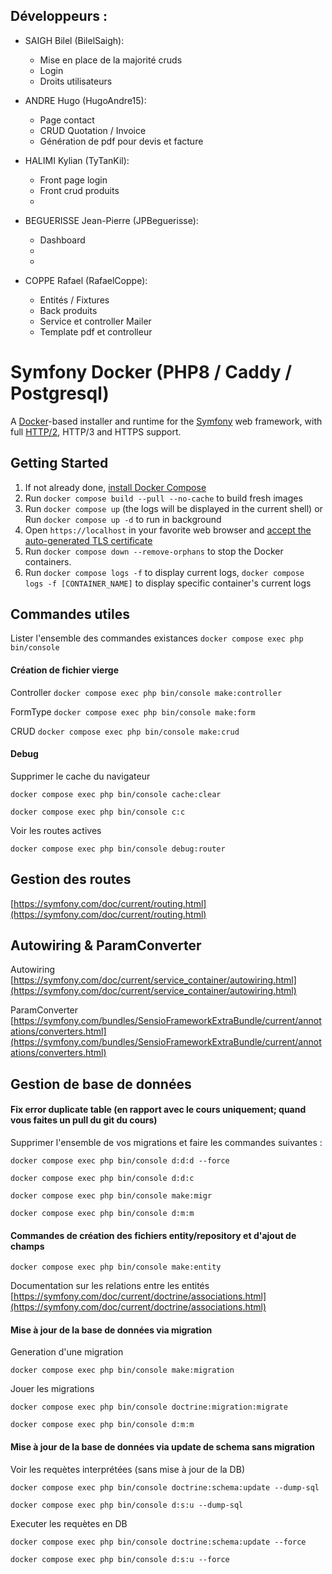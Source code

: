 ## Développeurs : 
- SAIGH Bilel (BilelSaigh): 
  * Mise en place de la majorité cruds
  * Login
  * Droits utilisateurs
  
- ANDRE Hugo (HugoAndre15): 
  * Page contact
  * CRUD Quotation / Invoice
  * Génération de pdf pour devis et facture
  
- HALIMI Kylian (TyTanKil): 
  * Front page login
  * Front crud produits
  * 
  
- BEGUERISSE Jean-Pierre (JPBeguerisse): 
  * Dashboard
  * 
  * 
  
- COPPE Rafael (RafaelCoppe): 
  * Entités / Fixtures
  * Back produits
  * Service et controller Mailer
  * Template pdf et controlleur
  
# Symfony Docker (PHP8 / Caddy / Postgresql)

A [Docker](https://www.docker.com/)-based installer and runtime for the [Symfony](https://symfony.com) web framework, with full [HTTP/2](https://symfony.com/doc/current/weblink.html), HTTP/3 and HTTPS support.

## Getting Started

1. If not already done, [install Docker Compose](https://docs.docker.com/compose/install/)
2. Run `docker compose build --pull --no-cache` to build fresh images
3. Run `docker compose up` (the logs will be displayed in the current shell) or Run `docker compose up -d` to run in background
4. Open `https://localhost` in your favorite web browser and [accept the auto-generated TLS certificate](https://stackoverflow.com/a/15076602/1352334)
5. Run `docker compose down --remove-orphans` to stop the Docker containers.
6. Run `docker compose logs -f` to display current logs, `docker compose logs -f [CONTAINER_NAME]` to display specific container's current logs

## Commandes utiles
Lister l'ensemble des commandes existances `docker compose exec php bin/console`

#### Création de fichier vierge
Controller `docker compose exec php bin/console make:controller`

FormType `docker compose exec php bin/console make:form`

CRUD `docker compose exec php bin/console make:crud`

#### Debug
Supprimer le cache du navigateur

`docker compose exec php bin/console cache:clear`

`docker compose exec php bin/console c:c`

Voir les routes actives

`docker compose exec php bin/console debug:router`

## Gestion des routes
[https://symfony.com/doc/current/routing.html](https://symfony.com/doc/current/routing.html)

## Autowiring & ParamConverter
Autowiring [https://symfony.com/doc/current/service_container/autowiring.html](https://symfony.com/doc/current/service_container/autowiring.html)

ParamConverter [https://symfony.com/bundles/SensioFrameworkExtraBundle/current/annotations/converters.html](https://symfony.com/bundles/SensioFrameworkExtraBundle/current/annotations/converters.html)

## Gestion de base de données

#### Fix error duplicate table (en rapport avec le cours uniquement; quand vous faites un pull du git du cours)
Supprimer l'ensemble de vos migrations et faire les commandes suivantes :

`docker compose exec php bin/console d:d:d --force`

`docker compose exec php bin/console d:d:c`

`docker compose exec php bin/console make:migr`

`docker compose exec php bin/console d:m:m`


#### Commandes de création des fichiers entity/repository et d'ajout de champs
`docker compose exec php bin/console make:entity`

Documentation sur les relations entre les entités [https://symfony.com/doc/current/doctrine/associations.html](https://symfony.com/doc/current/doctrine/associations.html)

#### Mise à jour de la base de données via migration
Generation d'une migration

`docker compose exec php bin/console make:migration`

Jouer les migrations

`docker compose exec php bin/console doctrine:migration:migrate`

`docker compose exec php bin/console d:m:m`

#### Mise à jour de la base de données via update de schema sans migration
Voir les requètes interprétées (sans mise à jour de la DB)

`docker compose exec php bin/console doctrine:schema:update --dump-sql`

`docker compose exec php bin/console d:s:u --dump-sql`

Executer les requètes en DB

`docker compose exec php bin/console doctrine:schema:update --force`

`docker compose exec php bin/console d:s:u --force`
